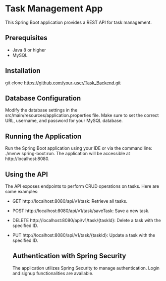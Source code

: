 # Task Management App
This Spring Boot application provides a REST API for task management.


## Prerequisites
- Java 8 or higher
- MySQL


## Installation
git clone https://github.com/your-user/Task_Backend.git

## Database Configuration
Modify the database settings in the src/main/resources/application.properties file. Make sure to set the correct URL, username, and password for your MySQL database.


## Running the Application
Run the Spring Boot application using your IDE or via the command line: 
./mvnw spring-boot:run.
The application will be accessible at http://localhost:8080.

 ## Using the API
 The API exposes endpoints to perform CRUD operations on tasks. Here are some examples:

- GET http://localhost:8080/api/v1/task: Retrieve all tasks.
- POST http://localhost:8080/api/v1/task/saveTask: Save a new task.
- DELETE http://localhost:8080/api/v1/task/{taskId}: Delete a task with the specified ID.
- PUT http://localhost:8080/api/v1/task/{taskId}: Update a task with the specified ID.

  ## Authentication with Spring Security
  The application utilizes Spring Security to manage authentication. Login and signup functionalities are available.
 
